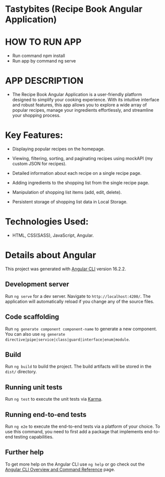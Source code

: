 # Tastybites (Recipe Book Angular Application)

# HOW TO RUN APP
- Run command npm install
- Run app by command ng serve

# APP DESCRIPTION
- The Recipe Book Angular Application is a user-friendly platform designed to simplify your cooking experience. With its intuitive interface and robust features, this app allows you to explore a wide array of popular recipes, manage your ingredients effortlessly, and streamline your shopping process.

# Key Features:
- Displaying popular recipes on the homepage.
  
- Viewing, filtering, sorting, and paginating recipes using mockAPI (my custom JSON for recipes).
  
- Detailed information about each recipe on a single recipe page.

- Adding ingredients to the shopping list from the single recipe page.

- Manipulation of shopping list items (add, edit, delete).

- Persistent storage of shopping list data in Local Storage.
  
# Technologies Used:
- HTML, CSS(SASS), JavaScript, Angular.

# Details about Angular

This project was generated with [Angular CLI](https://github.com/angular/angular-cli) version 16.2.2.

## Development server

Run `ng serve` for a dev server. Navigate to `http://localhost:4200/`. The application will automatically reload if you change any of the source files.

## Code scaffolding

Run `ng generate component component-name` to generate a new component. You can also use `ng generate directive|pipe|service|class|guard|interface|enum|module`.

## Build

Run `ng build` to build the project. The build artifacts will be stored in the `dist/` directory.

## Running unit tests

Run `ng test` to execute the unit tests via [Karma](https://karma-runner.github.io).

## Running end-to-end tests

Run `ng e2e` to execute the end-to-end tests via a platform of your choice. To use this command, you need to first add a package that implements end-to-end testing capabilities.

## Further help

To get more help on the Angular CLI use `ng help` or go check out the [Angular CLI Overview and Command Reference](https://angular.io/cli) page.
